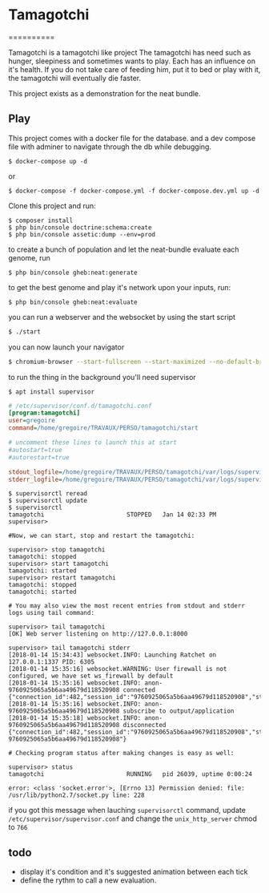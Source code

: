 # Tamagotchi
==========

Tamagotchi is a tamagotchi like project
The tamagotchi has need such as hunger, sleepiness and sometimes wants to play.
Each has an influence on it's health. If you do not take care of feeding him, put it to bed or play with it,
the tamagotchi will eventually die faster.

This project exists as a demonstration for the neat bundle.

## Play

This project comes with a docker file for the database.
and a dev compose file with adminer to navigate through the db while debugging.

```shell
$ docker-compose up -d
```

or

```shell
$ docker-compose -f docker-compose.yml -f docker-compose.dev.yml up -d
```

Clone this project and run:

```shell
$ composer install
$ php bin/console doctrine:schema:create
$ php bin/console assetic:dump --env=prod
```

to create a bunch of population and let the neat-bundle evaluate each genome, run

```shell
$ php bin/console gheb:neat:generate
```
    
to get the best genome and play it's network upon your inputs, run:

```shell
$ php bin/console gheb:neat:evaluate
```

you can run a webserver and the websocket by using the start script

```bash
$ ./start
```

you can now launch your navigator

```bash
$ chromium-browser --start-fullscreen --start-maximized --no-default-browser-check --incognito http://127.0.0.1:8000 &>/dev/null &
```

to run the thing in the background you'll need supervisor

```shell
$ apt install supervisor
```

```ini
# /etc/supervisor/conf.d/tamagotchi.conf
[program:tamagotchi]
user=gregoire
command=/home/gregoire/TRAVAUX/PERSO/tamagotchi/start

# uncomment these lines to launch this at start
#autostart=true
#autorestart=true

stdout_logfile=/home/gregoire/TRAVAUX/PERSO/tamagotchi/var/logs/supervisor_stdout.log
stderr_logfile=/home/gregoire/TRAVAUX/PERSO/tamagotchi/var/logs/supervisor_stderr.log
```

```shell
$ supervisorctl reread
$ supervisorctl update
$ supervisorctl
tamagotchi                       STOPPED   Jan 14 02:33 PM
supervisor> 

#Now, we can start, stop and restart the tamagotchi:
 
supervisor> stop tamagotchi
tamagotchi: stopped
supervisor> start tamagotchi
tamagotchi: started
supervisor> restart tamagotchi
tamagotchi: stopped
tamagotchi: started

# You may also view the most recent entries from stdout and stderr logs using tail command:

supervisor> tail tamagotchi
[OK] Web server listening on http://127.0.0.1:8000

supervisor> tail tamagotchi stderr
[2018-01-14 15:34:43] websocket.INFO: Launching Ratchet on 127.0.0.1:1337 PID: 6305  
[2018-01-14 15:35:16] websocket.WARNING: User firewall is not configured, we have set ws_firewall by default  
[2018-01-14 15:35:16] websocket.INFO: anon-9760925065a5b6aa49679d118520908 connected {"connection_id":482,"session_id":"9760925065a5b6aa49679d118520908","storage_id":482} 
[2018-01-14 15:35:16] websocket.INFO: anon-9760925065a5b6aa49679d118520908 subscribe to output/application  
[2018-01-14 15:35:18] websocket.INFO: anon-9760925065a5b6aa49679d118520908 disconnected {"connection_id":482,"session_id":"9760925065a5b6aa49679d118520908","storage_id":482,"username":"anon-9760925065a5b6aa49679d118520908"} 

# Checking program status after making changes is easy as well:

supervisor> status
tamagotchi                       RUNNING   pid 26039, uptime 0:00:24
```

`error: <class 'socket.error'>, [Errno 13] Permission denied: file: /usr/lib/python2.7/socket.py line: 228`

if you got this message when lauching `supervisorctl` command, 
update `/etc/supervisor/supervisor.conf` and change the `unix_http_server` chmod to `766`


## todo
* display it's condition and it's suggested animation between each tick
* define the rythm to call a new evaluation.
